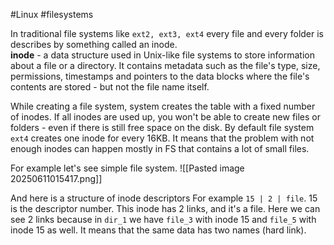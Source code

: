 #Linux #filesystems

In traditional file systems like `ext2, ext3, ext4` every file and every folder is describes by something called an inode.  
**inode** - a data structure used in Unix-like file systems to store information about a file or a directory. It contains metadata such as the file's type, size, permissions, timestamps and pointers to the data blocks where the file's contents are stored - but not the file name itself.

While creating a file system, system creates the table with a fixed number of inodes. If all inodes are used up, you won't be able to create new files or folders - even if there is still free space on the disk. By default file system `ext4` creates one inode for every 16KB. It means that the problem with not enough inodes can happen mostly in FS that contains a lot of small files. 

For example let's see simple file system.
![[Pasted image 20250611015417.png]]

And here is a structure of inode descriptors
For example `15 | 2 | file`. 15 is the descriptor number. This inode has 2 links, and it's a file.
Here we can see 2 links because in `dir_1` we have `file_3` with inode 15 and `file_5` with inode 15 as well. It means that the same data has two names (hard link).


